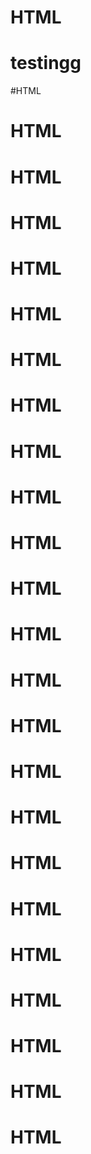 # HTML
# testingg
#HTML
# HTML
# HTML
# HTML
# HTML
# HTML
# HTML
# HTML
# HTML
# HTML
# HTML
# HTML
# HTML
# HTML
# HTML
# HTML
# HTML
# HTML
# HTML
# HTML
# HTML
# HTML
# HTML
# HTML
